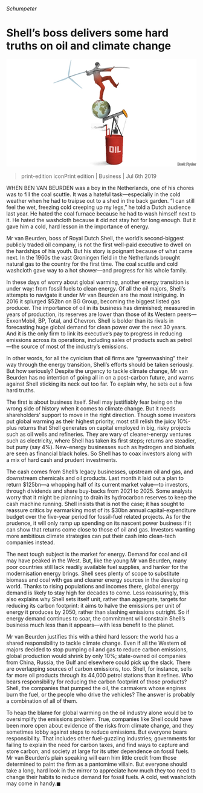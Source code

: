###### Schumpeter

# Shell’s boss delivers some hard truths on oil and climate change 

![image](images/20190706_WBD000_0.jpg) 

> print-edition iconPrint edition | Business | Jul 6th 2019 

WHEN BEN VAN BEURDEN was a boy in the Netherlands, one of his chores was to fill the coal scuttle. It was a hateful task—especially in the cold weather when he had to traipse out to a shed in the back garden. “I can still feel the wet, freezing cold creeping up my legs,” he told a Dutch audience last year. He hated the coal furnace because he had to wash himself next to it. He hated the washcloth because it did not stay hot for long enough. But it gave him a cold, hard lesson in the importance of energy. 

Mr van Beurden, boss of Royal Dutch Shell, the world’s second-biggest publicly traded oil company, is not the first well-paid executive to dwell on the hardships of his youth. But his story is poignant because of what came next. In the 1960s the vast Groningen field in the Netherlands brought natural gas to the country for the first time. The coal scuttle and cold washcloth gave way to a hot shower—and progress for his whole family. 

In these days of worry about global warming, another energy transition is under way: from fossil fuels to clean energy. Of all the oil majors, Shell’s attempts to navigate it under Mr van Beurden are the most intriguing. In 2016 it splurged $52bn on BG Group, becoming the biggest listed gas producer. The importance of oil in its business has diminished; measured in years of production, its reserves are lower than those of its Western peers—ExxonMobil, BP, Total, and Chevron. Shell is bolder than its rivals in forecasting huge global demand for clean power over the next 30 years. And it is the only firm to link its executive’s pay to progress in reducing emissions across its operations, including sales of products such as petrol—the source of most of the industry’s emissions. 

In other words, for all the cynicism that oil firms are “greenwashing” their way through the energy transition, Shell’s efforts should be taken seriously. But how seriously? Despite the urgency to tackle climate change, Mr van Beurden has no intention of going all in on a post-carbon future, and warns against Shell sticking its neck out too far. To explain why, he sets out a few hard truths. 

The first is about business itself. Shell may justifiably fear being on the wrong side of history when it comes to climate change. But it needs shareholders’ support to move in the right direction. Though some investors put global warming as their highest priority, most still relish the juicy 10%-plus returns that Shell generates on capital employed in big, risky projects such as oil wells and refineries. They are wary of cleaner-energy ventures such as electricity, where Shell has taken its first steps; returns are steadier, but puny (say 4%). New-energy businesses such as hydrogen and biofuels are seen as financial black holes. So Shell has to coax investors along with a mix of hard cash and prudent investments. 

The cash comes from Shell’s legacy businesses, upstream oil and gas, and downstream chemicals and oil products. Last month it laid out a plan to return $125bn—a whopping half of its current market value—to investors, through dividends and share buy-backs from 2021 to 2025. Some analysts worry that it might be planning to drain its hydrocarbon reserves to keep the cash machine running. Shell insists that is not the case; it has sought to reassure critics by earmarking most of its $30bn annual capital-expenditure budget over the five-year period for fossil-fuel related projects. As for the prudence, it will only ramp up spending on its nascent power business if it can show that returns come close to those of oil and gas. Investors wanting more ambitious climate strategies can put their cash into clean-tech companies instead. 

The next tough subject is the market for energy. Demand for coal and oil may have peaked in the West. But, like the young Mr van Beurden, many poor countries still lack readily available fuel supplies, and hanker for the modernisation energy brings. Shell sees plenty of scope to substitute biomass and coal with gas and cleaner energy sources in the developing world. Thanks to rising populations and incomes there, global energy demand is likely to stay high for decades to come. Less reassuringly, this also explains why Shell sets itself unit, rather than aggregate, targets for reducing its carbon footprint: it aims to halve the emissions per unit of energy it produces by 2050, rather than slashing emissions outright. So if energy demand continues to soar, the commitment will constrain Shell’s business much less than it appears—with less benefit to the planet. 

Mr van Beurden justifies this with a third hard lesson: the world has a shared responsibility to tackle climate change. Even if all the Western oil majors decided to stop pumping oil and gas to reduce carbon emissions, global production would shrink by only 10%; state-owned oil companies from China, Russia, the Gulf and elsewhere could pick up the slack. There are overlapping sources of carbon emissions, too. Shell, for instance, sells far more oil products through its 44,000 petrol stations than it refines. Who bears responsibility for reducing the carbon footprint of those products? Shell, the companies that pumped the oil, the carmakers whose engines burn the fuel, or the people who drive the vehicles? The answer is probably a combination of all of them. 

To heap the blame for global warming on the oil industry alone would be to oversimplify the emissions problem. True, companies like Shell could have been more open about evidence of the risks from climate change, and they sometimes lobby against steps to reduce emissions. But everyone bears responsibility. That includes other fuel-guzzling industries; governments for failing to explain the need for carbon taxes, and find ways to capture and store carbon; and society at large for its utter dependence on fossil fuels. Mr van Beurden’s plain speaking will earn him little credit from those determined to paint the firm as a pantomime villain. But everyone should take a long, hard look in the mirror to appreciate how much they too need to change their habits to reduce demand for fossil fuels. A cold, wet washcloth may come in handy.◼ 

